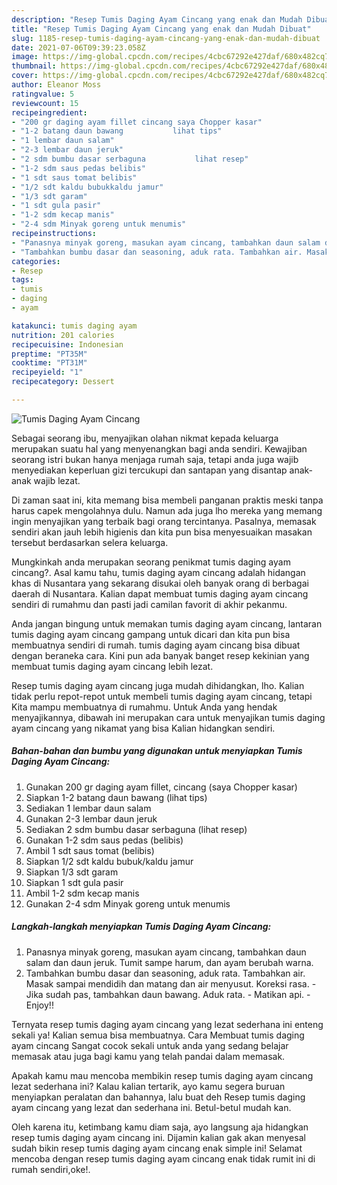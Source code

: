 ```yaml
---
description: "Resep Tumis Daging Ayam Cincang yang enak dan Mudah Dibuat"
title: "Resep Tumis Daging Ayam Cincang yang enak dan Mudah Dibuat"
slug: 1185-resep-tumis-daging-ayam-cincang-yang-enak-dan-mudah-dibuat
date: 2021-07-06T09:39:23.058Z
image: https://img-global.cpcdn.com/recipes/4cbc67292e427daf/680x482cq70/tumis-daging-ayam-cincang-foto-resep-utama.jpg
thumbnail: https://img-global.cpcdn.com/recipes/4cbc67292e427daf/680x482cq70/tumis-daging-ayam-cincang-foto-resep-utama.jpg
cover: https://img-global.cpcdn.com/recipes/4cbc67292e427daf/680x482cq70/tumis-daging-ayam-cincang-foto-resep-utama.jpg
author: Eleanor Moss
ratingvalue: 5
reviewcount: 15
recipeingredient:
- "200 gr daging ayam fillet cincang saya Chopper kasar"
- "1-2 batang daun bawang           lihat tips"
- "1 lembar daun salam"
- "2-3 lembar daun jeruk"
- "2 sdm bumbu dasar serbaguna           lihat resep"
- "1-2 sdm saus pedas belibis"
- "1 sdt saus tomat belibis"
- "1/2 sdt kaldu bubukkaldu jamur"
- "1/3 sdt garam"
- "1 sdt gula pasir"
- "1-2 sdm kecap manis"
- "2-4 sdm Minyak goreng untuk menumis"
recipeinstructions:
- "Panasnya minyak goreng, masukan ayam cincang, tambahkan daun salam dan daun jeruk. Tumit sampe harum, dan ayam berubah warna."
- "Tambahkan bumbu dasar dan seasoning, aduk rata. Tambahkan air. Masak sampai mendidih dan matang dan air menyusut. Koreksi rasa.  Jika sudah pas, tambahkan daun bawang. Aduk rata.  Matikan api.  Enjoy!!"
categories:
- Resep
tags:
- tumis
- daging
- ayam

katakunci: tumis daging ayam 
nutrition: 201 calories
recipecuisine: Indonesian
preptime: "PT35M"
cooktime: "PT31M"
recipeyield: "1"
recipecategory: Dessert

---
```



![Tumis Daging Ayam Cincang](https://img-global.cpcdn.com/recipes/4cbc67292e427daf/680x482cq70/tumis-daging-ayam-cincang-foto-resep-utama.jpg)

Sebagai seorang ibu, menyajikan olahan nikmat kepada keluarga merupakan suatu hal yang menyenangkan bagi anda sendiri. Kewajiban seorang istri bukan hanya menjaga rumah saja, tetapi anda juga wajib menyediakan keperluan gizi tercukupi dan santapan yang disantap anak-anak wajib lezat.

Di zaman  saat ini, kita memang bisa membeli panganan praktis meski tanpa harus capek mengolahnya dulu. Namun ada juga lho mereka yang memang ingin menyajikan yang terbaik bagi orang tercintanya. Pasalnya, memasak sendiri akan jauh lebih higienis dan kita pun bisa menyesuaikan masakan tersebut berdasarkan selera keluarga. 



Mungkinkah anda merupakan seorang penikmat tumis daging ayam cincang?. Asal kamu tahu, tumis daging ayam cincang adalah hidangan khas di Nusantara yang sekarang disukai oleh banyak orang di berbagai daerah di Nusantara. Kalian dapat membuat tumis daging ayam cincang sendiri di rumahmu dan pasti jadi camilan favorit di akhir pekanmu.

Anda jangan bingung untuk memakan tumis daging ayam cincang, lantaran tumis daging ayam cincang gampang untuk dicari dan kita pun bisa membuatnya sendiri di rumah. tumis daging ayam cincang bisa dibuat dengan beraneka cara. Kini pun ada banyak banget resep kekinian yang membuat tumis daging ayam cincang lebih lezat.

Resep tumis daging ayam cincang juga mudah dihidangkan, lho. Kalian tidak perlu repot-repot untuk membeli tumis daging ayam cincang, tetapi Kita mampu membuatnya di rumahmu. Untuk Anda yang hendak menyajikannya, dibawah ini merupakan cara untuk menyajikan tumis daging ayam cincang yang nikamat yang bisa Kalian hidangkan sendiri.

<!--inarticleads1-->

##### Bahan-bahan dan bumbu yang digunakan untuk menyiapkan Tumis Daging Ayam Cincang:

1. Gunakan 200 gr daging ayam fillet, cincang (saya Chopper kasar)
1. Siapkan 1-2 batang daun bawang           (lihat tips)
1. Sediakan 1 lembar daun salam
1. Gunakan 2-3 lembar daun jeruk
1. Sediakan 2 sdm bumbu dasar serbaguna           (lihat resep)
1. Gunakan 1-2 sdm saus pedas (belibis)
1. Ambil 1 sdt saus tomat (belibis)
1. Siapkan 1/2 sdt kaldu bubuk/kaldu jamur
1. Siapkan 1/3 sdt garam
1. Siapkan 1 sdt gula pasir
1. Ambil 1-2 sdm kecap manis
1. Gunakan 2-4 sdm Minyak goreng untuk menumis




<!--inarticleads2-->

##### Langkah-langkah menyiapkan Tumis Daging Ayam Cincang:

1. Panasnya minyak goreng, masukan ayam cincang, tambahkan daun salam dan daun jeruk. Tumit sampe harum, dan ayam berubah warna.
1. Tambahkan bumbu dasar dan seasoning, aduk rata. Tambahkan air. Masak sampai mendidih dan matang dan air menyusut. Koreksi rasa.  - Jika sudah pas, tambahkan daun bawang. Aduk rata.  - Matikan api.  - Enjoy!!




Ternyata resep tumis daging ayam cincang yang lezat sederhana ini enteng sekali ya! Kalian semua bisa membuatnya. Cara Membuat tumis daging ayam cincang Sangat cocok sekali untuk anda yang sedang belajar memasak atau juga bagi kamu yang telah pandai dalam memasak.

Apakah kamu mau mencoba membikin resep tumis daging ayam cincang lezat sederhana ini? Kalau kalian tertarik, ayo kamu segera buruan menyiapkan peralatan dan bahannya, lalu buat deh Resep tumis daging ayam cincang yang lezat dan sederhana ini. Betul-betul mudah kan. 

Oleh karena itu, ketimbang kamu diam saja, ayo langsung aja hidangkan resep tumis daging ayam cincang ini. Dijamin kalian gak akan menyesal sudah bikin resep tumis daging ayam cincang enak simple ini! Selamat mencoba dengan resep tumis daging ayam cincang enak tidak rumit ini di rumah sendiri,oke!.

